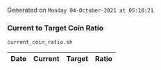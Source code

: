 Generated on `Monday 04-October-2021 at 05:10:21`

### Current to Target Coin Ratio
`current_coin_ratio.sh`

Date|Current|Target|Ratio
---|---|---|---
